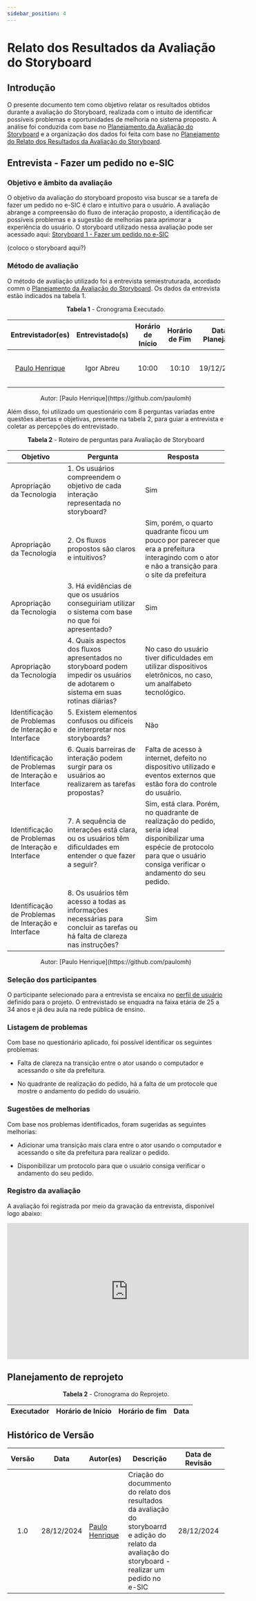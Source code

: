```yaml
---
sidebar_position: 4
---
```


# Relato dos Resultados da Avaliação do Storyboard

## Introdução

O presente documento tem como objetivo relatar os resultados obtidos durante a avaliação do Storyboard, realizada com o intuito de identificar possíveis problemas e oportunidades de melhoria no sistema proposto. A análise foi conduzida com base no [Planejamento da Avaliação do Storyboard](planejamentoRelatoStoryboard.md) e a organização dos dados foi feita com base no [Planejamento do Relato dos Resultados da Avaliação do Storyboard](planejamentoRelatoStoryboard.md).

## Entrevista - Fazer um pedido no e-SIC

### Objetivo e âmbito da avaliação

O objetivo da avaliação do storyboard proposto visa buscar se a tarefa de fazer um pedido no e-SIC é claro e intuitivo para o usuário. A avaliação abrange a compreensão do fluxo de interação proposto, a identificação de possíveis problemas e a sugestão de melhorias para aprimorar a experiência do usuário. O storyboard utilizado nessa avaliação pode ser acessado aqui: [Storyboard 1 - Fazer um pedido no e-SIC](./storyboards.md#storyboard-1---fazer-um-pedido-no-e-sic)

(coloco o storyboard aqui?)

### Método de avaliação

O método de avaliação utilizado foi a entrevista semiestruturada, acordado comm o [Planejamento da Avaliação do Storyboard](./planejamentoAvaliacaoStoryboard.md). Os dados da entrevista estão indicados na tabela 1.

<center>

<p style={{ textAlign: 'center', fontSize: '18px' }}><b>Tabela 1</b> - Cronograma Executado.</p>

|    Entrevistador(es)   | Entrevistado(s) | Horário de Início | Horário de Fim | Data Planejada |  Tarefa   |  Local    |
| :---------: | :-------------: | :---------------: | :------------: | :------------: | :-------------------------: | :------------------------: |
| [Paulo Henrique](https://github.com/paulomh)       | Igor Abreu | 10:00 | 10:10 | 19/12/2024 | [Storyboard 1 - Fazer um pedido no e-SIC](./storyboards.md#storyboard-1---fazer-um-pedido-no-e-sic) | Campus UnB Gama  |

<p style={{ textAlign: 'center', fontSize: '17px' }}>Autor: [Paulo Henrique](https://github.com/paulomh)</p>

</center>

Além disso, foi utilizado um questionário com 8 perguntas variadas entre questões abertas e objetivas, presente na tabela 2, para guiar a entrevista e coletar as percepções do entrevistado.

<center>

<p style={{ textAlign: 'center', fontSize: '18px' }}><b>Tabela 2</b> - Roteiro de perguntas para Avaliação de Storyboard</p>

| Objetivo | Pergunta | Resposta |
|---|---|---|
| Apropriação da Tecnologia | 1. Os usuários compreendem o objetivo de cada interação representada no storyboard? | Sim |
| Apropriação da Tecnologia | 2. Os fluxos propostos são claros e intuitivos? | Sim, porém, o quarto quadrante ficou um pouco por parecer que era a prefeitura interagindo com o ator e não a transição para o site da prefeitura |
| Apropriação da Tecnologia | 3. Há evidências de que os usuários conseguiriam utilizar o sistema com base no que foi apresentado? | Sim |
| Apropriação da Tecnologia | 4. Quais aspectos dos fluxos apresentados no storyboard podem impedir os usuários de adotarem o sistema em suas rotinas diárias? | No caso do usuário tiver dificuldades em utilizar dispositivos eletrônicos, no caso, um analfabeto tecnológico. |
| Identificação de Problemas de Interação e Interface | 5. Existem elementos confusos ou difíceis de interpretar nos storyboards? | Não |
| Identificação de Problemas de Interação e Interface | 6. Quais barreiras de interação podem surgir para os usuários ao realizarem as tarefas propostas? | Falta de acesso à internet, defeito no dispositivo utilizado e eventos externos que estão fora do controle do usuário. |
| Identificação de Problemas de Interação e Interface | 7. A sequência de interações está clara, ou os usuários têm dificuldades em entender o que fazer a seguir? | Sim, está clara. Porém, no quadrante de realização do pedido, seria ideal disponibilizar uma espécie de protocolo para que o usuário consiga verificar o andamento do seu pedido.  |
| Identificação de Problemas de Interação e Interface | 8. Os usuários têm acesso a todas as informações necessárias para concluir as tarefas ou há falta de clareza nas instruções? | Sim |

<p style={{ textAlign: 'center', fontSize: '17px' }}>Autor: [Paulo Henrique](https://github.com/paulomh)</p>

</center>

### Seleção dos participantes

O participante selecionado para a entrevista se encaixa no [perfil de usuário](../../../analise-de-requisitos/perfilDeUsuario.md) definido para o projeto. O entrevistado se enquadra na faixa etária de 25 a 34 anos e já deu aula na rede pública de ensino.

### Listagem de problemas

Com base no questionário aplicado, foi possível identificar os seguintes problemas:

- Falta de clareza na transição entre o ator usando o computador e acessando o site da prefeitura.

- No quadrante de realização do pedido, há a falta de um protocole que mostre o andamento do pedido do usuário.

### Sugestões de melhorias

Com base nos problemas identificados, foram sugeridas as seguintes melhorias:

- Adicionar uma transição mais clara entre o ator usando o computador e acessando o site da prefeitura para realizar o pedido.

- Disponibilizar um protocolo para que o usuário consiga verificar o andamento do seu pedido.

### Registro da avaliação

A avaliação foi registrada por meio da gravação da entrevista, disponível logo abaixo:

<center>

<iframe width="560" height="315" src="https://www.youtube.com/embed/BPNICWKYZbI?si=4eyn0pnsIgLlF9F7" title="YouTube video player" frameborder="0" allow="accelerometer; autoplay; clipboard-write; encrypted-media; gyroscope; picture-in-picture; web-share" referrerpolicy="strict-origin-when-cross-origin" allowfullscreen></iframe>

</center>

## Planejamento de reprojeto

<center>
<p style={{ textAlign: 'center', fontSize: '18px' }}><b>Tabela 2</b> - Cronograma do Reprojeto.</p>

| Executador | Horário de Início | Horário de fim | Data |
|:---:|:---:|---|---|
</center>

## Histórico de Versão

| Versão | Data | Autor(es) | Descrição | Data de Revisão | Revisor(es) |
|:---:|:---:|---|---|:---:|---|
| 1.0 |  28/12/2024 | [Paulo Henrique](https://github.com/paulomh) | Criação do docummento do relato dos resultados da avaliação do storyboarrd e adição do relato da avaliação do storyboard - realizar um pedido no e-SIC  | 28/12/2024 | [Rodrigo Wendrel](https://github.com/rodwendrel) |


